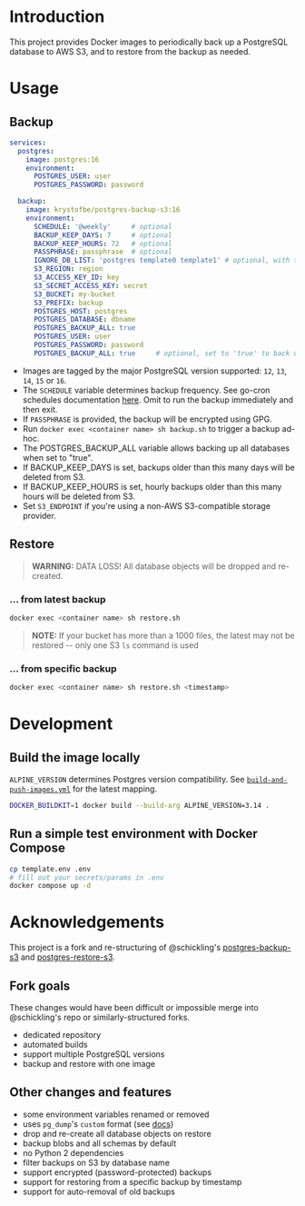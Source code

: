 # Introduction
This project provides Docker images to periodically back up a PostgreSQL database to AWS S3, and to restore from the backup as needed.

# Usage
## Backup
```yaml
services:
  postgres:
    image: postgres:16
    environment:
      POSTGRES_USER: user
      POSTGRES_PASSWORD: password

  backup:
    image: krystofbe/postgres-backup-s3:16
    environment:
      SCHEDULE: '@weekly'     # optional
      BACKUP_KEEP_DAYS: 7     # optional
      BACKUP_KEEP_HOURS: 72   # optional
      PASSPHRASE: passphrase  # optional
      IGNORE_DB_LIST: 'postgres template0 template1' # optional, with these as default
      S3_REGION: region
      S3_ACCESS_KEY_ID: key
      S3_SECRET_ACCESS_KEY: secret
      S3_BUCKET: my-bucket
      S3_PREFIX: backup
      POSTGRES_HOST: postgres
      POSTGRES_DATABASE: dbname
      POSTGRES_BACKUP_ALL: true
      POSTGRES_USER: user
      POSTGRES_PASSWORD: password
      POSTGRES_BACKUP_ALL: true     # optional, set to 'true' to back up all databases
```

- Images are tagged by the major PostgreSQL version supported: `12`, `13`, `14`, `15` or `16`.
- The `SCHEDULE` variable determines backup frequency. See go-cron schedules documentation [here](http://godoc.org/github.com/robfig/cron#hdr-Predefined_schedules). Omit to run the backup immediately and then exit.
- If `PASSPHRASE` is provided, the backup will be encrypted using GPG.
- Run `docker exec <container name> sh backup.sh` to trigger a backup ad-hoc.
- The POSTGRES_BACKUP_ALL variable allows backing up all databases when set to "true".
- If BACKUP_KEEP_DAYS is set, backups older than this many days will be deleted from S3.
- If BACKUP_KEEP_HOURS is set, hourly backups older than this many hours will be deleted from S3.
- Set `S3_ENDPOINT` if you're using a non-AWS S3-compatible storage provider.

## Restore
> **WARNING:** DATA LOSS! All database objects will be dropped and re-created.
### ... from latest backup
```sh
docker exec <container name> sh restore.sh
```
> **NOTE:** If your bucket has more than a 1000 files, the latest may not be restored -- only one S3 `ls` command is used
### ... from specific backup
```sh
docker exec <container name> sh restore.sh <timestamp>
```

# Development
## Build the image locally
`ALPINE_VERSION` determines Postgres version compatibility. See [`build-and-push-images.yml`](.github/workflows/build-and-push-images.yml) for the latest mapping.
```sh
DOCKER_BUILDKIT=1 docker build --build-arg ALPINE_VERSION=3.14 .
```
## Run a simple test environment with Docker Compose
```sh
cp template.env .env
# fill out your secrets/params in .env
docker compose up -d
```

# Acknowledgements
This project is a fork and re-structuring of @schickling's [postgres-backup-s3](https://github.com/schickling/dockerfiles/tree/master/postgres-backup-s3) and [postgres-restore-s3](https://github.com/schickling/dockerfiles/tree/master/postgres-restore-s3).

## Fork goals
These changes would have been difficult or impossible merge into @schickling's repo or similarly-structured forks.
  - dedicated repository
  - automated builds
  - support multiple PostgreSQL versions
  - backup and restore with one image

## Other changes and features
  - some environment variables renamed or removed
  - uses `pg_dump`'s `custom` format (see [docs](https://www.postgresql.org/docs/10/app-pgdump.html))
  - drop and re-create all database objects on restore
  - backup blobs and all schemas by default
  - no Python 2 dependencies
  - filter backups on S3 by database name
  - support encrypted (password-protected) backups
  - support for restoring from a specific backup by timestamp
  - support for auto-removal of old backups
